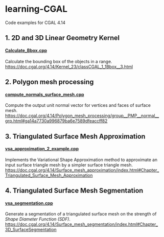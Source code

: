 # learning-CGAL
Code examples for CGAL 4.14
## 1. 2D and 3D Linear Geometry Kernel
#### [Calculate_Bbox.cpp](https://github.com/louiemay/learning-CGAL/blob/main/2D%20and%203D%20Linear%20Geometry%20Kernel/Calculate_Bbox.cpp)
Calculate the bounding box of the objects in a range.  
https://doc.cgal.org/4.14/Kernel_23/classCGAL_1_1Bbox__3.html

## 2. Polygon mesh processing
#### [compute_normals_surface_mesh.cpp](https://github.com/louiemay/learning-CGAL/blob/main/Polygon%20mesh%20processing/compute_normals_surface_mesh.cpp)
Compute the output unit normal vector for vertices and faces of surface mesh. https://doc.cgal.org/4.14/Polygon_mesh_processing/group__PMP__normal__grp.html#ga14a7730a996879ba6e7589dfeaccff82

## 3. Triangulated Surface Mesh Approximation
#### [vsa_approximation_2_example.cpp](https://github.com/louiemay/learning-CGAL/blob/main/Triangulated%20Surface%20Mesh%20Approximation/vsa_approximation_2_example.cpp)
Implements the Variational Shape Approximation method to approximate an input surface triangle mesh by a simpler surface triangle mesh.  
https://doc.cgal.org/4.14/Surface_mesh_approximation/index.html#Chapter_Triangulated_Surface_Mesh_Approximation

## 4. Triangulated Surface Mesh Segmentation
#### [vsa_segmentation.cpp](https://github.com/louiemay/learning-CGAL/blob/main/Triangulated%20Surface%20Mesh%20Segmentation/vsa_segmentation.cpp)
Generate a segmentation of a triangulated surface mesh on the strength of *Shape Diameter Function (SDF)*.  
https://doc.cgal.org/4.14/Surface_mesh_segmentation/index.html#Chapter_3D_SurfaceSegmentation


